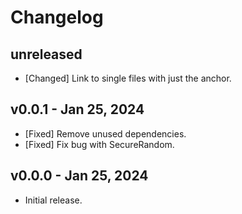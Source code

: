 # Changelog

<!--
Prefix your message with one of the following:

- [Added] for new features.
- [Changed] for changes in existing functionality.
- [Deprecated] for soon-to-be removed features.
- [Removed] for now removed features.
- [Fixed] for any bug fixes.
- [Security] in case of vulnerabilities.
-->

## unreleased

- [Changed] Link to single files with just the anchor.

## v0.0.1 - Jan 25, 2024

- [Fixed] Remove unused dependencies.
- [Fixed] Fix bug with SecureRandom.

## v0.0.0 - Jan 25, 2024

- Initial release.
